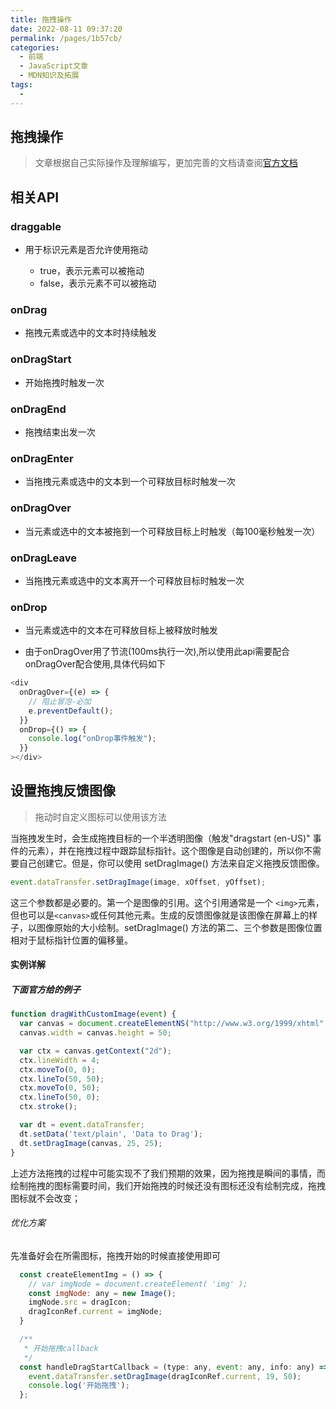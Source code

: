 ```yaml
---
title: 拖拽操作
date: 2022-08-11 09:37:20
permalink: /pages/1b57cb/
categories:
  - 前端
  - JavaScript文章
  - MDN知识及拓展
tags:
  - 
---
```


## 拖拽操作

> 文章根据自己实际操作及理解编写，更加完善的文档请查阅[官方文档](https://developer.mozilla.org/zh-CN/docs/Web/API/HTML_Drag_and_Drop_API/Drag_operations#drageffects)

## 相关API

### draggable

- 用于标识元素是否允许使用拖动

  - true，表示元素可以被拖动
  - false，表示元素不可以被拖动

### onDrag
 
- 拖拽元素或选中的文本时持续触发

### onDragStart

- 开始拖拽时触发一次

### onDragEnd

- 拖拽结束出发一次

### onDragEnter

- 当拖拽元素或选中的文本到一个可释放目标时触发一次

### onDragOver

- 当元素或选中的文本被拖到一个可释放目标上时触发（每100毫秒触发一次）

### onDragLeave

- 当拖拽元素或选中的文本离开一个可释放目标时触发一次

### onDrop

- 当元素或选中的文本在可释放目标上被释放时触发

- 由于onDragOver用了节流(100ms执行一次),所以使用此api需要配合onDragOver配合使用,具体代码如下

```js
<div
  onDragOver={(e) => {
    // 阻止冒泡-必加
    e.preventDefault();
  }}
  onDrop={() => {
    console.log("onDrop事件触发");
  }}
></div>
```

## 设置拖拽反馈图像

> 拖动时自定义图标可以使用该方法

当拖拽发生时，会生成拖拽目标的一个半透明图像（触发"dragstart (en-US)" 事件的元素），并在拖拽过程中跟踪鼠标指针。这个图像是自动创建的，所以你不需要自己创建它。但是，你可以使用 setDragImage() 方法来自定义拖拽反馈图像。

```js
event.dataTransfer.setDragImage(image, xOffset, yOffset);
```

这三个参数都是必要的。第一个是图像的引用。这个引用通常是一个 `<img>`元素，但也可以是`<canvas>`或任何其他元素。生成的反馈图像就是该图像在屏幕上的样子，以图像原始的大小绘制。setDragImage() 方法的第二、三个参数是图像位置相对于鼠标指针位置的偏移量。

#### 实例详解


##### 下面官方给的例子

```js
function dragWithCustomImage(event) {
  var canvas = document.createElementNS("http://www.w3.org/1999/xhtml","canvas");
  canvas.width = canvas.height = 50;

  var ctx = canvas.getContext("2d");
  ctx.lineWidth = 4;
  ctx.moveTo(0, 0);
  ctx.lineTo(50, 50);
  ctx.moveTo(0, 50);
  ctx.lineTo(50, 0);
  ctx.stroke();

  var dt = event.dataTransfer;
  dt.setData('text/plain', 'Data to Drag');
  dt.setDragImage(canvas, 25, 25);
}
```

上述方法拖拽的过程中可能实现不了我们预期的效果，因为拖拽是瞬间的事情，而绘制拖拽的图标需要时间，我们开始拖拽的时候还没有图标还没有绘制完成，拖拽图标就不会改变；

###### 优化方案

先准备好会在所需图标，拖拽开始的时候直接使用即可
```js
  const createElementImg = () => {
    // var imgNode = document.createElement( 'img' );
    const imgNode: any = new Image();
    imgNode.src = dragIcon;
    dragIconRef.current = imgNode;
  }

  /**
   * 开始拖拽callback
   */
  const handleDragStartCallback = (type: any, event: any, info: any) => {
    event.dataTransfer.setDragImage(dragIconRef.current, 19, 50);
    console.log('开始拖拽');
  };
```